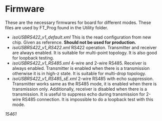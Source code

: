 # Firmware
These are the necessary firmwares for board for different modes. These files are used by FT_Prog found in the Utility folder. 

* *isoUSBRS422_v1_default.xml*	This is the read configuration from new chip. Given as reference. **Should not be used for production.**
* *isoUSBRS422_v1_RS422.xml* 	RS422 operation. Transmitter and receiver are always enabled. It is suitable for multi-point topology. It is also good for loopback testing. 
* *isoUSBRS422_v1_RS485.xml* 	4-wire and 2-wire RS485. Receiver is always enabled. Transmitter is enabled when there is a transmission otherwise it is in high-z state. It is suitable for multi-drop topology.
* *isoUSBRS422_v1_RS485_sE.xml* 2-wire RS485 with echo suppression. Transmitter works same as the RS485 mode, it is enabled when there is transmission only. Additionally, receiver is disabled when there is a transmission. It is useful to suppress echo during transmission for 2-wire RS485 connection. It is impossible to do a loopback test with this mode.

*15461*